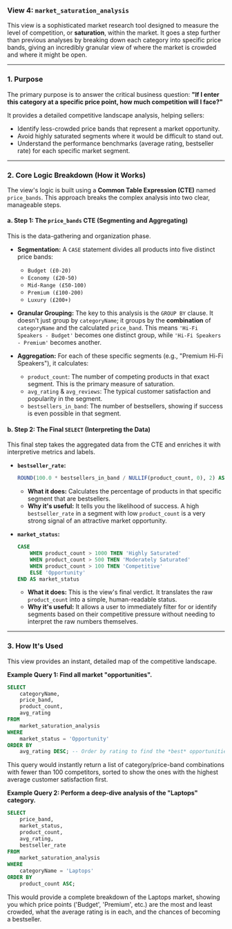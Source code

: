 ### View 4: `market_saturation_analysis`

This view is a sophisticated market research tool designed to measure the level of competition, or **saturation**, within the market. It goes a step further than previous analyses by breaking down each category into specific price bands, giving an incredibly granular view of where the market is crowded and where it might be open.

---

### 1. Purpose

The primary purpose is to answer the critical business question: **"If I enter this category at a specific price point, how much competition will I face?"**

It provides a detailed competitive landscape analysis, helping sellers:
*   Identify less-crowded price bands that represent a market opportunity.
*   Avoid highly saturated segments where it would be difficult to stand out.
*   Understand the performance benchmarks (average rating, bestseller rate) for each specific market segment.

---

### 2. Core Logic Breakdown (How it Works)

The view's logic is built using a **Common Table Expression (CTE)** named `price_bands`. This approach breaks the complex analysis into two clear, manageable steps.

#### a. Step 1: The `price_bands` CTE (Segmenting and Aggregating)

This is the data-gathering and organization phase.

*   **Segmentation:** A `CASE` statement divides all products into five distinct price bands:
    *   `Budget (£0-20)`
    *   `Economy (£20-50)`
    *   `Mid-Range (£50-100)`
    *   `Premium (£100-200)`
    *   `Luxury (£200+)`

*   **Granular Grouping:** The key to this analysis is the `GROUP BY` clause. It doesn't just group by `categoryName`; it groups by the **combination** of `categoryName` and the calculated `price_band`. This means `'Hi-Fi Speakers - Budget'` becomes one distinct group, while `'Hi-Fi Speakers - Premium'` becomes another.

*   **Aggregation:** For each of these specific segments (e.g., "Premium Hi-Fi Speakers"), it calculates:
    *   `product_count`: The number of competing products in that exact segment. This is the primary measure of saturation.
    *   `avg_rating` & `avg_reviews`: The typical customer satisfaction and popularity in the segment.
    *   `bestsellers_in_band`: The number of bestsellers, showing if success is even possible in that segment.

#### b. Step 2: The Final `SELECT` (Interpreting the Data)

This final step takes the aggregated data from the CTE and enriches it with interpretive metrics and labels.

*   **`bestseller_rate`:**
    ```sql
    ROUND(100.0 * bestsellers_in_band / NULLIF(product_count, 0), 2) AS bestseller_rate
    ```
    *   **What it does:** Calculates the percentage of products in that specific segment that are bestsellers.
    *   **Why it's useful:** It tells you the likelihood of success. A high `bestseller_rate` in a segment with low `product_count` is a very strong signal of an attractive market opportunity.

*   **`market_status`:**
    ```sql
    CASE
        WHEN product_count > 1000 THEN 'Highly Saturated'
        WHEN product_count > 500 THEN 'Moderately Saturated'
        WHEN product_count > 100 THEN 'Competitive'
        ELSE 'Opportunity'
    END AS market_status
    ```
    *   **What it does:** This is the view's final verdict. It translates the raw `product_count` into a simple, human-readable status.
    *   **Why it's useful:** It allows a user to immediately filter for or identify segments based on their competitive pressure without needing to interpret the raw numbers themselves.

---

### 3. How It's Used

This view provides an instant, detailed map of the competitive landscape.

**Example Query 1: Find all market "opportunities".**
```sql
SELECT
    categoryName,
    price_band,
    product_count,
    avg_rating
FROM
    market_saturation_analysis
WHERE
    market_status = 'Opportunity'
ORDER BY
    avg_rating DESC; -- Order by rating to find the *best* opportunities
```
This query would instantly return a list of category/price-band combinations with fewer than 100 competitors, sorted to show the ones with the highest average customer satisfaction first.

**Example Query 2: Perform a deep-dive analysis of the "Laptops" category.**
```sql
SELECT
    price_band,
    market_status,
    product_count,
    avg_rating,
    bestseller_rate
FROM
    market_saturation_analysis
WHERE
    categoryName = 'Laptops'
ORDER BY
    product_count ASC;
```
This would provide a complete breakdown of the Laptops market, showing you which price points ('Budget', 'Premium', etc.) are the most and least crowded, what the average rating is in each, and the chances of becoming a bestseller.
